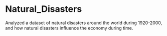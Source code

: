 # Natural_Disasters
Analyzed a dataset of natural disasters around the world during 1920-2000, and how natural disasters influence the economy during time. 
